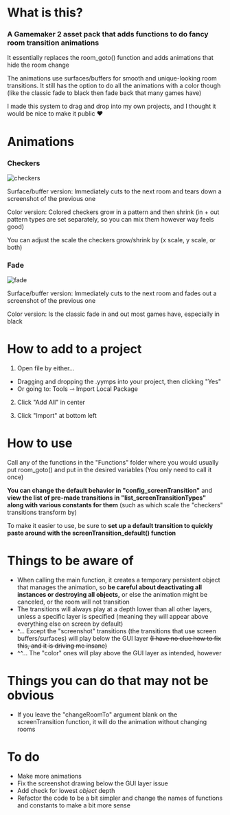 # What is this?
### **A Gamemaker 2 asset pack that adds functions to do fancy room transition animations**

It essentially replaces the room_goto() function and adds animations that hide the room change

The animations use surfaces/buffers for smooth and unique-looking room transitions. It still has the option to do all the animations with a color though (like the classic fade to black then fade back that many games have)

I made this system to drag and drop into my own projects, and I thought it would be nice to make it public ❤
# Animations

### Checkers
![checkers](https://i.giphy.com/media/v1.Y2lkPTc5MGI3NjExaDdzcWtubDUwaHlsc24yZHR6aGg4OThtampyYWwwM3hnc3A4eWxzNiZlcD12MV9pbnRlcm5hbF9naWZfYnlfaWQmY3Q9Zw/56jEpCjNjRJda4Wwvy/giphy.gif)

Surface/buffer version: Immediately cuts to the next room and tears down a screenshot of the previous one

Color version: Colored checkers grow in a pattern and then shrink (in + out pattern types are set separately, so you can mix them however way feels good)

You can adjust the scale the checkers grow/shrink by (x scale, y scale, or both)

### Fade
![fade](https://i.giphy.com/media/v1.Y2lkPTc5MGI3NjExeDFxOXFnbXE2M2hwcjc2aTQ4aGU1bGM5N2VlaDZ2NmZmZ3g4dHhsdyZlcD12MV9pbnRlcm5hbF9naWZfYnlfaWQmY3Q9Zw/50cEFPLpVgmyRxpDGV/giphy.gif)

Surface/buffer version: Immediately cuts to the next room and fades out a screenshot of the previous one

Color version: Is the classic fade in and out most games have, especially in black
# How to add to a project
1. Open file by either...
- Dragging and dropping the .yymps into your project, then clicking "Yes"
- Or going to: Tools ⇾ Import Local Package

2. Click "Add All" in center

3. Click "Import" at bottom left
# How to use
Call any of the functions in the "Functions" folder where you would usually put room_goto() and put in the desired variables (You only need to call it once)

**You can change the default behavior in "config_screenTransition"** and **view the list of pre-made transitions in "list_screenTransitionTypes" along with various constants for them** (such as which scale the "checkers" transitions transform by)

To make it easier to use, be sure to **set up a default transition to quickly paste around with the screenTransition_default() function**
# Things to be aware of
- When calling the main function, it creates a temporary persistent object that manages the animation, so **be careful about deactivating all instances or destroying all objects,** or else the animation might be canceled, or the room will not transition
- The transitions will always play at a depth lower than all other layers, unless a specific layer is specified (meaning they will appear above everything else on screen by default)
- ^... Except the "screenshot" transitions (the transitions that use screen buffers/surfaces) will play below the GUI layer ~~(I have no clue how to fix this, and it is driving me insane)~~
- ^^... The "color" ones will play above the GUI layer as intended, however

# Things you can do that may not be obvious
- If you leave the "changeRoomTo" argument blank on the screenTransition function, it will do the animation without changing rooms
# To do
- Make more animations
- Fix the screenshot drawing below the GUI layer issue
- Add check for lowest _object_ depth
- Refactor the code to be a bit simpler and change the names of functions and constants to make a bit more sense
